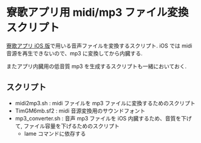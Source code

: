 # 寮歌アプリ用 midi/mp3 ファイル変換スクリプト
[寮歌アプリ iOS 版](https://www.ep.sci.hokudai.ac.jp/~mkuriki/phone/ryoka/)で用いる音声ファイルを変換するスクリプト. 
iOS では midi 音源を再生できないので、mp3 に変換してから内臓する. 

またアプリ内臓用の低音質 mp3 を生成するスクリプトも一緒においておく. 

## スクリプト
* midi2mp3.sh : midi ファイルを mp3 ファイルに変換するためのスクリプト
* TimGM6mb.sf2 : midi 音源変換用のサウンドフォント
* mp3_converter.sh : 音声 mp3 ファイルを iOS 内臓するため、音質を下げて, ファイル容量を下げるためのスクリプト
    * lame コマンドに依存する
